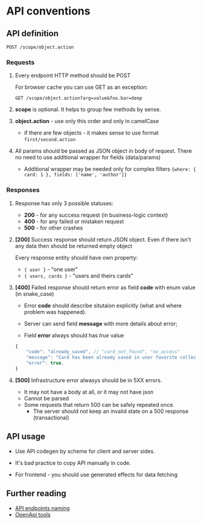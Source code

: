 # API conventions

## API definition

`POST /scope/object.action`

### Requests

1. Every endpoint HTTP method should be POST

    For browser cache you can use GET as an exception:

    `GET /scope/object.action?arg=value&foo.bar=deep`

1. **scope** is optional. It helps to group few methods by sense.

1. **object.action** - use only this order and only in camelCase

    - if there are few objects - it makes sense to use format `first/second.action`

1. All params should be passed as JSON object in body of request. There no need to use additional wrapper for fields (data/params)

    - Additional wrapper may be needed only for complex filters `{where: { card: 1 }, fields: ['name', 'author']}`

### Responses

1. Response has only 3 possible statuses:

    - **200** - for any success request (in business-logic context)
    - **400** - for any failed or mistaken request
    - **500** - for other crashes

1. **[200]** Success response should return JSON object. Even if there isn't any data then should be returned empty object

    Every response entity should have own property:
    - `{ user }` - "one user"
    - `{ users, cards }` - "users and theirs cards"

1. **[400]** Failed response should return error as field **code** with enum value (in snake_case)

    - Error **code** should describe situtaion explicitly (what and where problem was happened).

    - Server can send field **message** with more details about error;

    - Field **error** always should has *true* value

    ```js
    {
        "code": "already_saved", // "card_not_found", "no_access"
        "message": "Card has been already saved in user favorite collection",
        "error": true,
    }
    ```

1. **[500]** Infrastructure error alwasys should be in 5XX errors.
    - It may not have a body at all, or it may not have json
    - Cannot be parsed
    - Some requests that return 500 can be safely repeated once.
        - The server should not keep an invalid state on a 500 response (transactional)

## API usage

- Use API codegen by scheme for client and server sides.

- It's bad practice to copy API manually in code.

- For frontend - you should use generated effects for data fetching

## Further reading

- [API endpoints naming](https://gist.github.com/sergeysova/9f6dc24e21efe5f5bb4f9878216c2ce9)
- [OpenApi tools](https://github.com/openapi)
